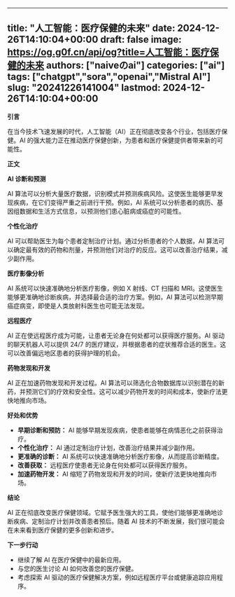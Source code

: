 
---
title: "人工智能：医疗保健的未来"
date: 2024-12-26T14:10:04+00:00
draft: false
image: https://og.g0f.cn/api/og?title=人工智能：医疗保健的未来
authors: ["naiveのai"]
categories: ["ai"]
tags: ["chatgpt","sora","openai","Mistral AI"]
slug: "20241226141004"
lastmod: 2024-12-26T14:10:04+00:00
---
**引言**

在当今技术飞速发展的时代，人工智能（AI）正在彻底改变各个行业，包括医疗保健。AI 的强大能力正在推动医疗保健创新，为患者和医疗保健提供者带来新的可能性。

**正文**

**AI 诊断和预测**

AI 算法可以分析大量医疗数据，识别模式并预测疾病风险。这使医生能够更早发现疾病，在它们变得严重之前进行干预。例如，AI 系统可以分析患者的病历、基因组数据和生活方式信息，以预测他们患心脏病或癌症的可能性。

**个性化治疗**

AI 可以帮助医生为每个患者定制治疗计划。通过分析患者的个人数据，AI 算法可以确定最有效的药物和剂量，并预测他们对治疗的反应。这可以改善治疗结果，减少副作用。

**医疗影像分析**

AI 系统可以快速准确地分析医疗影像，例如 X 射线、CT 扫描和 MRI。这使医生能够更准确地诊断疾病，并选择最合适的治疗方案。例如，AI 算法可以检测早期癌症病变，即使是人类放射科医生也可能无法发现。

**远程医疗**

AI 正在使远程医疗成为可能，让患者无论身在何处都可以获得医疗服务。AI 驱动的聊天机器人可以提供 24/7 的医疗建议，并根据患者的症状推荐合适的医生。这可以改善偏远地区患者的获得护理的机会。

**药物发现和开发**

AI 正在加速药物发现和开发过程。AI 算法可以筛选化合物数据库以识别潜在的新药，并预测它们的疗效和安全性。这可以减少药物开发的时间和成本，使新疗法更快地推向市场。

**好处和优势**

* **早期诊断和预防：** AI 能够早期发现疾病，使患者能够在病情恶化之前获得治疗。
* **个性化治疗：** AI 通过定制治疗计划，改善治疗结果并减少副作用。
* **更准确的诊断：** AI 系统可以快速准确地分析医疗影像，从而提高诊断精度。
* **改善获取：** 远程医疗使患者无论身在何处都可以获得医疗服务。
* **加速药物开发：** AI 缩短了药物发现和开发的时间，使新疗法更快地推向市场。

**结论**

AI 正在彻底改变医疗保健领域。它赋予医生强大的工具，使他们能够更准确地诊断疾病、定制治疗计划并改善患者预后。随着 AI 技术的不断发展，我们很可能会在未来看到医疗保健的更多创新和进步。

**下一步行动**

* 继续了解 AI 在医疗保健中的最新应用。
* 与您的医生讨论 AI 如何改善您的医疗保健。
* 考虑探索 AI 驱动的医疗保健解决方案，例如远程医疗平台或健康追踪应用程序。